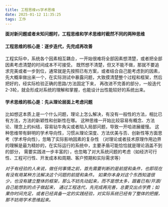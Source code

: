 ```yaml
---
title: 工程思维vs学术思维
date: 2025-01-12 11:35:25
tags: 工作
---
```



**面对新问题或者未知问题时，工程思维和学术思维时截然不同的两种思维**

#### 工程思维的核心是：逐步迭代，先完成再改善
工程实际中，系统各个因素相互耦合，一开始很难将全部因素想清楚，或者把全部因素考虑清楚的时间成本不可接受。
既然想不清楚，但又不能不做，那就不要追求完美或者一步到位，通常就是先按照已有方案，或者结合自己能考虑到的因素，
先大概率做出来一个，在实际测试中暴露问题，大致摸清楚整个过程和框架，然后把好的，经实际检验正确的思路/方法固定下来，
再改进不完善的部分，一般迭代2-3轮，就会形成对系统的理解和掌握，也能设计出性能较好的系统出来。

#### 学术思维的核心是：先从理论层面上考虑问题
比如想这本质上是一个什么问题，理论上怎么解决，有没有一般性的方法，相比已有方法，方法的新颖性和创新性在哪。
这种思维一开始比较容易有概念、方法论、理念上的纠结，容易钻牛角尖或者陷入局部问题，导致一开哈进展缓慢。
这种思维带有鲜明的学术导向性，习惯从理论深度、方法优美与否、创新性等方面思考（学术导向性），忽略了实际影响因素的复杂性
（对理论或者技术原理作用边界的理解是最为精妙的，在实际运行的系统中，主要矛盾可能恰恰就是理论涵盖不到的部分，
需要实践进一步丰富的），也忽略了对大系统问题的考虑（如经济可行性、工程可行性、开发成本和周期、客户预期和实际需求等）

*对于有经验的人来说，做任何事情之前，首先需要判断的是前提和条件，也即现在有没有用某种方法解决这个问题的前提和条件。
如果你本身对这个东西知道很少，也没有建立整体的框架，那么不妨先动起来，而不是想太多，跟着已有/开源/自己能想到的点子做起来，
通过工程迭代，先完成再完善，总要交出点学费；如果你时间充足，或者已经具备一定的实践经验，对实际系统已经有了整体的把握，
那不妨用学术思维起来。*
